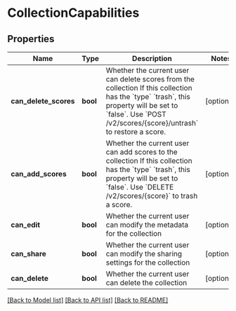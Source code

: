 # CollectionCapabilities

## Properties
Name | Type | Description | Notes
------------ | ------------- | ------------- | -------------
**can_delete_scores** | **bool** | Whether the current user can delete scores from the collection  If this collection has the &#x60;type&#x60; &#x60;trash&#x60;, this property will be set to &#x60;false&#x60;. Use &#x60;POST /v2/scores/{score}/untrash&#x60; to restore a score.  | [optional] 
**can_add_scores** | **bool** | Whether the current user can add scores to the collection  If this collection has the &#x60;type&#x60; &#x60;trash&#x60;, this property will be set to &#x60;false&#x60;. Use &#x60;DELETE /v2/scores/{score}&#x60; to trash a score.  | [optional] 
**can_edit** | **bool** | Whether the current user can modify the metadata for the collection  | [optional] 
**can_share** | **bool** | Whether the current user can modify the sharing settings for the collection  | [optional] 
**can_delete** | **bool** | Whether the current user can delete the collection  | [optional] 

[[Back to Model list]](../README.md#documentation-for-models) [[Back to API list]](../README.md#documentation-for-api-endpoints) [[Back to README]](../README.md)


